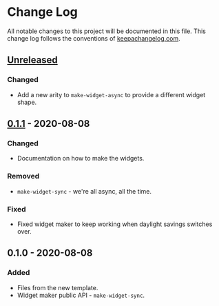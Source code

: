 # Change Log
All notable changes to this project will be documented in this file. This change log follows the conventions of [keepachangelog.com](http://keepachangelog.com/).

## [Unreleased]
### Changed
- Add a new arity to `make-widget-async` to provide a different widget shape.

## [0.1.1] - 2020-08-08
### Changed
- Documentation on how to make the widgets.

### Removed
- `make-widget-sync` - we're all async, all the time.

### Fixed
- Fixed widget maker to keep working when daylight savings switches over.

## 0.1.0 - 2020-08-08
### Added
- Files from the new template.
- Widget maker public API - `make-widget-sync`.

[Unreleased]: https://github.com/your-name/simpleapp/compare/0.1.1...HEAD
[0.1.1]: https://github.com/your-name/simpleapp/compare/0.1.0...0.1.1

